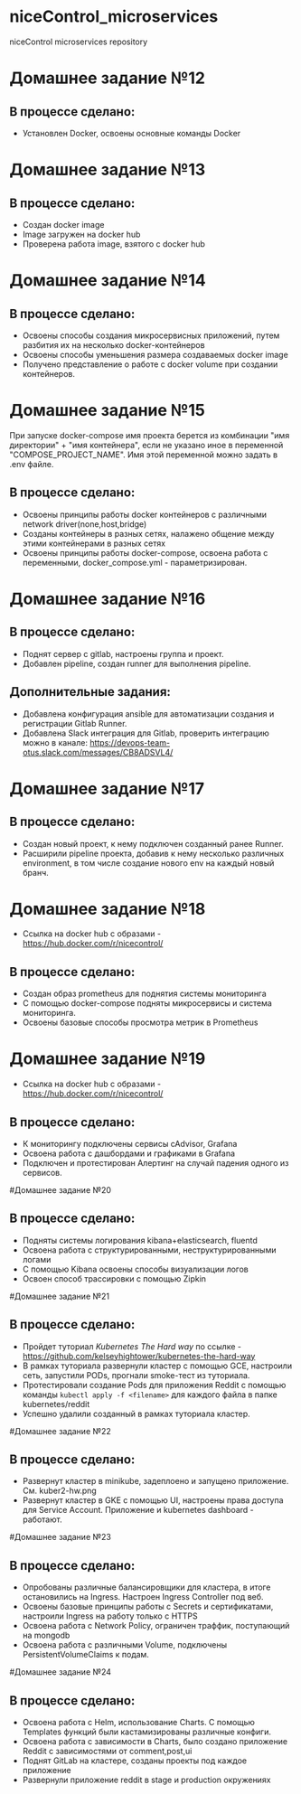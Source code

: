 # niceControl_microservices
niceControl microservices repository

# Домашнее задание №12

## В процессе сделано:
* Установлен Docker, освоены основные команды Docker

# Домашнее задание №13

## В процессе сделано:
* Создан docker image
* Image загружен на docker hub
* Проверена работа image, взятого с docker hub

# Домашнее задание №14

## В процессе сделано:
* Освоены способы создания микросервисных приложений, путем разбития их на несколько docker-контейнеров
* Освоены способы уменьшения размера создаваемых docker image
* Получено представление о работе с docker volume при создании контейнеров.

# Домашнее задание №15
При запуске docker-compose имя проекта берется из комбинации "имя директории" + "имя контейнера", если не указано иное в переменной "COMPOSE_PROJECT_NAME".
Имя этой переменной можно задать в .env файле.

## В процессе сделано:
* Освоены принципы работы docker контейнеров с различными network driver(none,host,bridge)
* Созданы контейнеры в разных сетях, налажено общение между этими контейнерами в разных сетях
* Освоены принципы работы docker-compose, освоена работа с переменными, docker_compose.yml - параметризирован.

# Домашнее задание №16

## В процессе сделано:
* Поднят сервер с gitlab, настроены группа и проект.
* Добавлен pipeline, создан runner для выполнения pipeline.

## Дополнительные задания:
* Добавлена конфигурация ansible для автоматизации создания и регистрации Gitlab Runner.
* Добавлена Slack интеграция для Gitlab, проверить интеграцию можно в канале:
https://devops-team-otus.slack.com/messages/CB8ADSVL4/


# Домашнее задание №17

## В процессе сделано:
* Создан новый проект, к нему подключен созданный ранее Runner.
* Расширили pipeline проекта, добавив к нему несколько различных environment, в том числе создание нового env на каждый новый бранч.

# Домашнее задание №18

* Ссылка на docker hub с образами - https://hub.docker.com/r/nicecontrol/

## В процессе сделано:
* Создан образ prometheus для поднятия системы мониторинга
* С помощью docker-compose подняты микросервисы и система мониторинга.
* Освоены базовые способы просмотра метрик в Prometheus

# Домашнее задание №19

* Ссылка на docker hub с образами - https://hub.docker.com/r/nicecontrol/

## В процессе сделано:
* К мониторингу подключены сервисы cAdvisor, Grafana
* Освоена работа с дашбордами и графиками в Grafana
* Подключен и протестирован Алертинг на случай падения одного из сервисов.

#Домашнее задание №20

## В процессе сделано:

* Подняты системы логирования kibana+elasticsearch, fluentd
* Освоена работа с структурированными, неструктурированными логами
* С помощью Kibana освоены способы визуализации логов
* Освоен способ трассировки с помощью Zipkin


#Домашнее задание №21

## В процессе сделано:

* Пройдет туториал *Kubernetes The Hard way* по ссылке - https://github.com/kelseyhightower/kubernetes-the-hard-way
* В рамках туториала развернули кластер с помощью GCE, настроили сеть, запустили PODs, прогнали smoke-тест из туториала.
* Протестировали создание Pods для приложения Reddit с помощью команды `kubectl apply -f <filename>` для каждого файла в папке kubernetes/reddit
* Успешно удалили созданный в рамках туториала кластер.


#Домашнее задание №22

## В процессе сделано:
* Развернут кластер в minikube, задеплоено и запущено приложение. См. kuber2-hw.png
* Развернут кластер в GKE с помощью UI, настроены права доступа для Service Account. Приложение и kubernetes dashboard - работают.


#Домашнее задание №23

## В процессе сделано:
* Опробованы различные балансировщики для кластера, в итоге остановились на Ingress. Настроен Ingress Controller под веб.
* Освоены базовые принципы работы с Secrets и сертификатами, настроили Ingress на работу только с HTTPS
* Освоена работа с Network Policy, ограничен траффик, поступающий на mongodb
* Освоена работа с различными Volume, подключены  PersistentVolumeClaims к подам.


#Домашнее задание №24

## В процессе сделано:

* Освоена работа с Helm, использование Charts. С помощью Templates функций были кастамизированы различные конфиги.
* Освоена работа с зависимости в Charts, было создано приложение Reddit с зависимостями от comment,post,ui
* Поднят GitLab на кластере, созданы проекты под каждое приложение
* Развернули приложение reddit в stage и production окружениях

